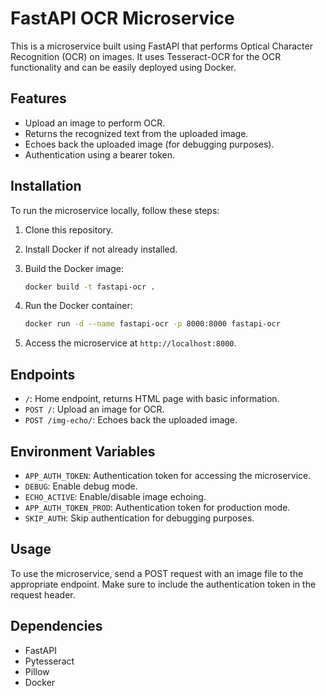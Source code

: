 # FastAPI OCR Microservice

This is a microservice built using FastAPI that performs Optical Character Recognition (OCR) on images. It uses Tesseract-OCR for the OCR functionality and can be easily deployed using Docker.

## Features

- Upload an image to perform OCR.
- Returns the recognized text from the uploaded image.
- Echoes back the uploaded image (for debugging purposes).
- Authentication using a bearer token.

## Installation

To run the microservice locally, follow these steps:

1. Clone this repository.
2. Install Docker if not already installed.
3. Build the Docker image:

    ```bash
    docker build -t fastapi-ocr .
    ```

4. Run the Docker container:

    ```bash
    docker run -d --name fastapi-ocr -p 8000:8000 fastapi-ocr
    ```

5. Access the microservice at `http://localhost:8000`.

## Endpoints

- `/`: Home endpoint, returns HTML page with basic information.
- `POST /`: Upload an image for OCR.
- `POST /img-echo/`: Echoes back the uploaded image.

## Environment Variables

- `APP_AUTH_TOKEN`: Authentication token for accessing the microservice.
- `DEBUG`: Enable debug mode.
- `ECHO_ACTIVE`: Enable/disable image echoing.
- `APP_AUTH_TOKEN_PROD`: Authentication token for production mode.
- `SKIP_AUTH`: Skip authentication for debugging purposes.

## Usage

To use the microservice, send a POST request with an image file to the appropriate endpoint. Make sure to include the authentication token in the request header.

## Dependencies

- FastAPI
- Pytesseract
- Pillow
- Docker
